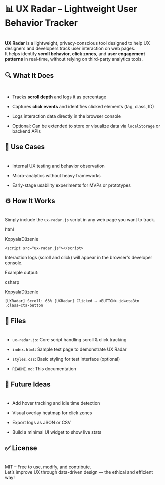 # 📊 UX Radar – Lightweight User Behavior Tracker

# 

**UX Radar** is a lightweight, privacy-conscious tool designed to help UX designers and developers track user interaction on web pages.  
It helps identify **scroll behavior**, **click zones**, and **user engagement patterns** in real-time, without relying on third-party analytics tools.

## 🔍 What It Does

# 

*   Tracks **scroll depth** and logs it as percentage
    
*   Captures **click events** and identifies clicked elements (tag, class, ID)
    
*   Logs interaction data directly in the browser console
    
*   Optional: Can be extended to store or visualize data via `localStorage` or backend APIs
    

## 🧪 Use Cases

# 

*   Internal UX testing and behavior observation
    
*   Micro-analytics without heavy frameworks
    
*   Early-stage usability experiments for MVPs or prototypes
    

## ⚙️ How It Works

# 

Simply include the `ux-radar.js` script in any web page you want to track.

html

KopyalaDüzenle

`<script src="ux-radar.js"></script>`

Interaction logs (scroll and click) will appear in the browser's developer console.

Example output:

csharp

KopyalaDüzenle

`[UXRadar] Scroll: 63% [UXRadar] Clicked → <BUTTON>.id=ctaBtn .class=cta-button`

## 📁 Files

# 

*   `ux-radar.js`: Core script handling scroll & click tracking
    
*   `index.html`: Sample test page to demonstrate UX Radar
    
*   `styles.css`: Basic styling for test interface (optional)
    
*   `README.md`: This documentation
    

## 🧠 Future Ideas

# 

*   Add hover tracking and idle time detection
    
*   Visual overlay heatmap for click zones
    
*   Export logs as JSON or CSV
    
*   Build a minimal UI widget to show live stats
    

## ✅ License

# 

MIT – Free to use, modify, and contribute.  
Let’s improve UX through data-driven design — the ethical and efficient way!
